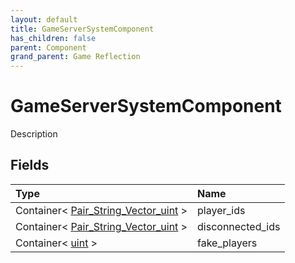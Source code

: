 ```yaml
---
layout: default
title: GameServerSystemComponent
has_children: false
parent: Component
grand_parent: Game Reflection
---
```

# GameServerSystemComponent
Description 

## Fields

| Type | Name |
|:----------|:--------------|
| Container< [Pair_String_Vector_uint](/riftbreaker-wiki/docs/game-reflection/classes/pair__string__vector_uint/) > | player_ids |
| Container< [Pair_String_Vector_uint](/riftbreaker-wiki/docs/game-reflection/classes/pair__string__vector_uint/) > | disconnected_ids |
| Container< [uint](/riftbreaker-wiki/docs/game-reflection/components/uint/) > | fake_players |

